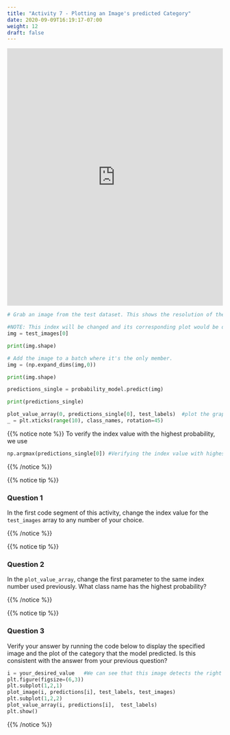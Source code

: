 ```yaml
---
title: "Activity 7 - Plotting an Image's predicted Category"
date: 2020-09-09T16:19:17-07:00
weight: 12
draft: false
---
```


<iframe width="100%" height="600px" src="https://www.youtube.com/embed/pwZDPj4yIsM" frameborder="0" allow="accelerometer; autoplay; encrypted-media; gyroscope; picture-in-picture" allowfullscreen></iframe>

```python
# Grab an image from the test dataset. This shows the resolution of the image. 

#NOTE: This index will be changed and its corresponding plot would be displayed in the next few steps
img = test_images[0]

print(img.shape)
```
```python
# Add the image to a batch where it's the only member.
img = (np.expand_dims(img,0))

print(img.shape)
```

```python
predictions_single = probability_model.predict(img)

print(predictions_single)
```
```python
plot_value_array(0, predictions_single[0], test_labels)  #plot the graph containing all the class names
_ = plt.xticks(range(10), class_names, rotation=45)
```

{{% notice note %}}
To verify the index value with the highest probability, we use
```python
np.argmax(predictions_single[0]) #Verifying the index value with highest probability
```

{{% /notice %}}


{{% notice tip %}}
### Question 1

In the first code segment of this activity, change the index value for the `test_images` array to any number of your choice.

{{% /notice %}}


{{% notice tip %}}

### Question 2
In the `plot_value_array`, change the first parameter to the same index number used previously. What class name has the highest probability?

{{% /notice %}}


{{% notice tip %}}

### Question 3
Verify your answer by running the code below to display the specified image and the plot of the category that the model predicted. 
Is this consistent with the answer from your previous question?
```python
i = your_desired_value   #We can see that this image detects the right class name for the image
plt.figure(figsize=(6,3))
plt.subplot(1,2,1)
plot_image(i, predictions[i], test_labels, test_images)
plt.subplot(1,2,2)
plot_value_array(i, predictions[i],  test_labels)
plt.show()
```

{{% /notice %}}
